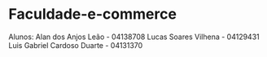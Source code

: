 # Faculdade-e-commerce
Alunos: Alan dos Anjos Leão - 04138708
Lucas Soares Vilhena - 04129431
Luis Gabriel Cardoso Duarte - 04131370
